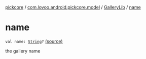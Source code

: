 [pickcore](../../index.md) / [com.lovoo.android.pickcore.model](../index.md) / [GalleryLib](index.md) / [name](./name.md)

# name

`val name: `[`String`](https://kotlinlang.org/api/latest/jvm/stdlib/kotlin/-string/index.html)`?` [(source)](https://github.com/lovoo/android-pickpic/blob/master/pickcore/pickcore/src/main/kotlin/com/lovoo/android/pickcore/model/GalleryLib.kt#L29)

the gallery name

